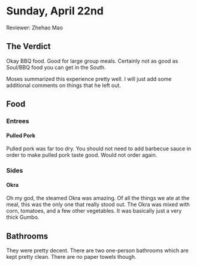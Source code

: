# Sunday, April 22nd

Reviewer: Zhehao Mao

## The Verdict

Okay BBQ food. Good for large group meals. Certainly not as good as Soul/BBQ
food you can get in the South. 

Moses summarized this experience pretty well. I will just add some additional 
comments on things that he left out.

## Food

### Entrees

#### Pulled Pork

Pulled pork was far too dry. You should not need to add barbecue sauce in order
to make pulled pork taste good. Would not order again.

### Sides

#### Okra

Oh my god, the steamed Okra was amazing. Of all the things we ate at the meal,
this was the only one that really stood out. The Okra was mixed with corn, 
tomatoes, and a few other vegetables. It was basically just a very thick Gumbo.

## Bathrooms

They were pretty decent. There are two one-person bathrooms which are kept 
pretty clean. There are no paper towels though. 
